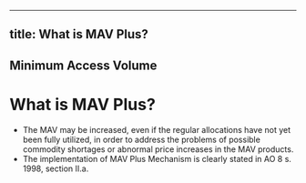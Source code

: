 --- 
 title: What is MAV Plus?
 ---

## Minimum Access Volume

# What is MAV Plus?


 - The MAV may be increased, even if the regular allocations have not yet been fully utilized, in order to address the problems of possible commodity shortages or abnormal price increases in the MAV products.
 - The implementation of MAV Plus Mechanism is clearly stated in  AO 8 s. 1998, section  II.a.
